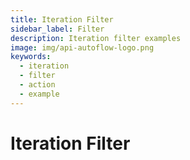 ```yaml
---
title: Iteration Filter
sidebar_label: Filter
description: Iteration filter examples
image: img/api-autoflow-logo.png
keywords:
  - iteration
  - filter
  - action
  - example
---
```


# Iteration Filter
